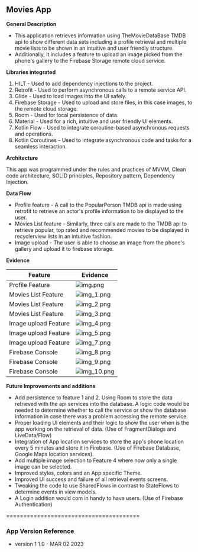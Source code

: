 ## Movies App

**General Description**

* This application retrieves information using TheMovieDataBase TMDB api to show different data sets
  including a profile retrieval and multiple movie lists to be shown in an intuitive and user friendly structure.
* Additionally, it includes a feature to upload an image picked from the phone's gallery to the
  Firebase Storage remote cloud service.

**Libraries integrated**

1. HILT - Used to add dependency injections to the project.
2. Retrofit - Used to perform asynchronous calls to a remote service API.
3. Glide - Used to load images into the UI safely.
4. Firebase Storage - Used to upload and store files, in this case images, to the remote cloud storage.
5. Room - Used for local persistence of data.
6. Material - Used for a rich, intuitive and user friendly UI elements.
7. Kotlin Flow - Used to integrate coroutine-based asynchronous requests and operations.
8. Kotlin Coroutines - Used to integrate asynchronous code and tasks for a seamless interaction.

**Architecture**

This app was programmed under the rules and practices of MVVM, Clean code architecture,
SOLID principles, Repository pattern, Dependency Injection.

**Data Flow**

* Profile feature - A call to the PopularPerson TMDB api is made using retrofit to retrieve an
  actor's profile information to be displayed to the user.
* Movies List feature - Similarly, three calls are made to the TMDB api to retrieve popular,
  top rated and recommended movies to be displayed in recyclerview lists in an intuitive fashion.
* Image upload - The user is able to choose an image from the phone's gallery and upload it to
  firebase storage.

**Evidence**

| Feature              | Evidence                                    |
|----------------------|---------------------------------------------|
| Profile Feature      | ![img.png](./assets/Evidence/img.png)       |
| Movies List Feature  | ![img_1.png](./assets/Evidence/img_1.png)   |
| Movies List Feature  | ![img_2.png](./assets/Evidence/img_2.png)   |
| Movies List Feature  | ![img_3.png](./assets/Evidence/img_3.png)   |
| Image upload Feature | ![img_4.png](./assets/Evidence/img_4.png)   |
| Image upload Feature | ![img_5.png](./assets/Evidence/img_5.png)   |
| Image upload Feature | ![img_7.png](./assets/Evidence/img_7.png)   |
| Firebase Console     | ![img_8.png](./assets/Evidence/img_8.png)   |
| Firebase Console     | ![img_9.png](./assets/Evidence/img_9.png)   |
| Firebase Console     | ![img_10.png](./assets/Evidence/img_10.png) |


**Future Improvements and additions**

* Add persistence to feature 1 and 2. Using Room to store the data retrieved with the api services
  into the database. A logic code would be needed to determine whether to call the service or show
  the database information in case there was a problem accessing the remote service.
* Proper loading UI elements and their logic to show the user when is the app working on the
  retrieval of data. (Use of FragmentDialogs and LiveData/Flow)
* Integration of App location services to store the app's phone location every 5 minutes and store
  it in Firebase. (Use of Firebase Database, Google Maps location services).
* Add multiple image selection to Feature 4 where now only a single image can be selected.
* Improved styles, colors and an App specific Theme.
* Improved UI success and failure of all retrieval events screens.
* Tweaking the code to use SharedFlows in contrast to StateFlows to determine events in view models.
* A Login addition would com in handy to have users. (Use of Firebase Authentication)

=======================================

### App Version Reference

* version 1         1.0 - MAR 02 2023
